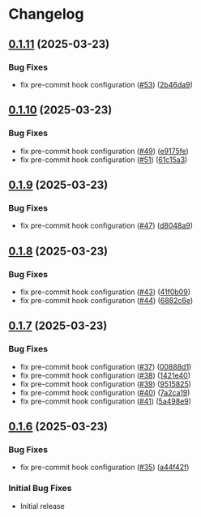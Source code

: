 # Changelog

## [0.1.11](https://github.com/SourceSpring/action-nexus-upload/compare/v0.1.10...v0.1.11) (2025-03-23)


### Bug Fixes

* fix pre-commit hook configuration ([#53](https://github.com/SourceSpring/action-nexus-upload/issues/53)) ([2b46da9](https://github.com/SourceSpring/action-nexus-upload/commit/2b46da922cb79444e3ba743790e4777c6838bdaa))

## [0.1.10](https://github.com/SourceSpring/action-nexus-upload/compare/v0.1.9...v0.1.10) (2025-03-23)


### Bug Fixes

* fix pre-commit hook configuration ([#49](https://github.com/SourceSpring/action-nexus-upload/issues/49)) ([e9175fe](https://github.com/SourceSpring/action-nexus-upload/commit/e9175fedec61cf50e1419f1646d52b3a23f2e67b))
* fix pre-commit hook configuration ([#51](https://github.com/SourceSpring/action-nexus-upload/issues/51)) ([61c15a3](https://github.com/SourceSpring/action-nexus-upload/commit/61c15a3d212f2d1b261bcfcccb0707da0bf59435))

## [0.1.9](https://github.com/SourceSpring/action-nexus-upload/compare/v0.1.8...v0.1.9) (2025-03-23)

### Bug Fixes

- fix pre-commit hook configuration ([#47](https://github.com/SourceSpring/action-nexus-upload/issues/47)) ([d8048a9](https://github.com/SourceSpring/action-nexus-upload/commit/d8048a951c0323e1b682aa1cae1da1a4c5d3c5d0))

## [0.1.8](https://github.com/SourceSpring/action-nexus-upload/compare/v0.1.7...v0.1.8) (2025-03-23)

### Bug Fixes

- fix pre-commit hook configuration ([#43](https://github.com/SourceSpring/action-nexus-upload/issues/43)) ([41f0b09](https://github.com/SourceSpring/action-nexus-upload/commit/41f0b09fc7981398c78aeebdabb5b42e9fc5bc2b))
- fix pre-commit hook configuration ([#44](https://github.com/SourceSpring/action-nexus-upload/issues/44)) ([6882c6e](https://github.com/SourceSpring/action-nexus-upload/commit/6882c6e7832a917c4ca2feba30b4eee3b1ca896b))

## [0.1.7](https://github.com/SourceSpring/action-nexus-upload/compare/v0.1.6...v0.1.7) (2025-03-23)

### Bug Fixes

- fix pre-commit hook configuration ([#37](https://github.com/SourceSpring/action-nexus-upload/issues/37)) ([00888d1](https://github.com/SourceSpring/action-nexus-upload/commit/00888d1560d611d0aee56cbcf3f974483607c28b))
- fix pre-commit hook configuration ([#38](https://github.com/SourceSpring/action-nexus-upload/issues/38)) ([1421e40](https://github.com/SourceSpring/action-nexus-upload/commit/1421e40799616b6b99d972794f8c0aabaefcdc87))
- fix pre-commit hook configuration ([#39](https://github.com/SourceSpring/action-nexus-upload/issues/39)) ([9515825](https://github.com/SourceSpring/action-nexus-upload/commit/9515825cc73e9b73c1f3c0140cf31b156d56eb98))
- fix pre-commit hook configuration ([#40](https://github.com/SourceSpring/action-nexus-upload/issues/40)) ([7a2ca19](https://github.com/SourceSpring/action-nexus-upload/commit/7a2ca19e370de1f25c85f68487eabe45c34b849e))
- fix pre-commit hook configuration ([#41](https://github.com/SourceSpring/action-nexus-upload/issues/41)) ([5a498e9](https://github.com/SourceSpring/action-nexus-upload/commit/5a498e9384ea7262c5405cde3f5e34482cd8c385))

## [0.1.6](https://github.com/SourceSpring/action-nexus-upload/compare/v0.1.5...v0.1.6) (2025-03-23)

### Bug Fixes

- fix pre-commit hook configuration ([#35](https://github.com/SourceSpring/action-nexus-upload/issues/35)) ([a44f42f](https://github.com/SourceSpring/action-nexus-upload/commit/a44f42f04aed49e1bf7ec2be0c238d5310570543))

### Initial Bug Fixes

- Initial release

